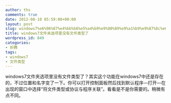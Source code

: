```yaml
---
author: ths
comments: true
date: 2012-08-10 05:59:00+00:00
layout: post
slug: windows7%e6%96%87%e4%bb%b6%e5%a4%b9%e9%80%89%e9%a1%b9%e9%87%8c%e6%b2%a1%e6%9c%89%e6%96%87%e4%bb%b6%e7%b1%bb%e5%9e%8b%e4%ba%86
title: windows7文件夹选项里没有文件类型了
wordpress_id: 849
categories:
- 折腾
tags:
- windows7
- 文件类型
---
```


windows7文件夹选项里没有文件类型了？其实这个功能在windows7中还是存在的，不过位置和名字变了一下。你可以打开控制面板然后找到默认程序—打开—在出现的窗口中选择“将文件类型或协议与程序关联”。看看是不是你需要的。稍微有点不同。



